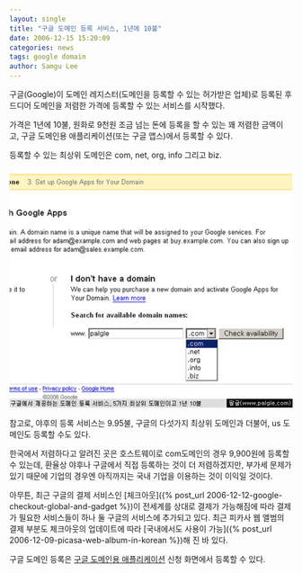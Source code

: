 ```yaml
---
layout: single
title: "구글 도메인 등록 서비스, 1년에 10불"
date: 2006-12-15 15:20:09
categories: news
tags: google domain
author: Samgu Lee
---
```


구글(Google)이 도메인 레지스터(도메인을 등록할 수 있는 허가받은 업체)로 등록된 후 드디어 도메인을 저렴한 가격에 등록할 수 있는 서비스를 시작했다.

가격은 1년에 10불, 원화로 9천원 조금 넘는 돈에 등록을 할 수 있는 꽤 저렴한 금액이고, 구글 도메인용 애플리케이션(또는 구글 앱스)에서 등록할 수 있다.

등록할 수 있는 최상위 도메인은 com, net, org, info 그리고 biz.

![domain-service-of-google](/assets/domain-register-of-google.jpg)

참고로, 야후의 등록 서비스는 9.95불, 구글의 다섯가지 최상위 도메인과 더불어, us 도메인도 등록할 수도 있다.

한국에서 저렴하다고 알려진 곳은 호스트웨이로 com도메인의 경우 9,900원에 등록할 수 있는데, 환율상 야후나 구글에서 직접 등록하는 것이 더 저렴하겠지만, 부가세 문제가 있기 때문에 기업의 경우엔 아직까지는 국내 기업을 이용하는 것이 이익일 것이다.

아무튼, 최근 구글의 결제 서비스인 [체크아웃]({% post_url 2006-12-12-google-checkout-global-and-gadget %})이 전세계를 상대로 결제가 가능해짐에 따라 결제가 필요한 서비스들이 하나 둘 구글의 서비스에 추가되고 있다. 최근 피카사 웹 앨범의 결제 부분도 체크아웃의 업데이트에 따라 [국내에서도 사용이 가능]({% post_url 2006-12-09-picasa-web-album-in-korean %})해 진 바 있다.

구글 도메인 등록은 [구글 도메인용 애플리케이션](http://www.google.com/a/) 신청 화면에서 등록할 수 있다.
